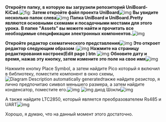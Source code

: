 **Откройте папку, в которую вы загрузили репозиторий UniBoard-KiCad.**![fig:](https://lh5.googleusercontent.com/qKizrkpPAVLpp5j8CxNsbqWuqBEfEgEwMP5Fk6LxAaDbY9T8Xc7JRC550utVJEEPQNaGFw2GIbwy_Kn3JPhMJQTojhdgjGZNCIF_l7xKnS_KFt6lwmvMz_vQgWO8t2ovLk1Y4Rc) **Затем откройте файл проекта UniBoard**![img](https://lh4.googleusercontent.com/yX5CGnSXxu6rEiyHARIdaSopjdEYFeDMVYdHm3-0HXkvcRfIAVo8zhmffvOb077ARK8J22fIwDxAd-v2soEQIRtQjR0do5OajUkB00-jHl7ngJz2lsgLPWDmdm6_TXGNR_NWt7s)
**Вы увидите несколько папок слева**![img](https://lh3.googleusercontent.com/p1si9mXAATiPk3ti0T1njXL42quecIB9KP__XbtWE65gaVZnb_5_HrDfPcmon0ZtZ3cNTMaHoAX-G75y2ryMG7pqB5Zen6G_VukEQuIVU9jDIpZjwbr9_lY2ljLtxPjqrBTDW28)
**Папка UniBoard и UniBoard.Pretty являются основными схемами и посадочными местами для этого урока.** 
**В папке "Assets" вы можете найти и прочитать все необходимые спецификации электронных компонентов.**![img](https://lh4.googleusercontent.com/ZHvm2SWMOaFSLoc_z47XCNpdxH8kX4yDAW0lmaE2xua-lUGt148WqEVKr4jJleVLmIFUhPIIetw1tQTEmkNsWVVEHg2bWIdoJsRZX0-Ns43-rwbLS1O5ZZ-Kd4-aS8BvH-PYOzA)

**Откройте редактор схематического представления**![img](https://lh6.googleusercontent.com/HQLrvTmFISH8cJEX9mOKrwzzxRt5HEm8doz-vJMyOo_i4Vm19-RKP-MeW9r5UxaPcXPKe75f1cLk8uce85-CevpG-LIGoSUKKRT9ELxF4LI-iPpz1FFw3MK-CUHcBldkE3aYP24)
**Это откроет редактор следующим образом :**![img](https://lh4.googleusercontent.com/mLRwXFWqpr4RrK5H9GAAD3oIOODSBqJsgoEfFJW18woYwpCUNkr3hrcYyE_OZThsBO0eCokUYICMVDDw1X5M8nkwoJnDsTGvYOj8vlL8dhUnWaOkZbQsLgidZ4CBQ6yD0EzCRJ4)
**Нажмите на страницу редактирования настроек(Edit page ) btn** ![img](https://lh4.googleusercontent.com/t50JsUPW16Ql_L9MGmeXfh0w49Q9_eKv1U8dCqu9wqd2SpC5XKNFMnwPJ-0IRhqAtnksioAdwPNLkEqJIFzMG6lPZvdfpeWIlGHFuOqpxv4ThPSsX71AI2aBb5PMDn25ctZPYdo)
**Обновите дату и время, нажав эту кнопку, затем измените это поле на свое имя**![img](https://lh3.googleusercontent.com/bcpEfNEeUbu-SPHnE9vyI_kfuEAGedA7JBt2mN7kllWtB9nbJGQob2bFK67_vEDIzzb53yKPi_5TBIQF26JniGS42xjFIjteRgImO6O-y4DEglngacHro8pDxeJ3WuJ7c38EYQM)

Нажмите кнопку Place Symbol, а затем найдите Pico который я включил в библиотеку, поместите компонент в окно схемы,
![Diagram  Description automatically generated](https://lh3.googleusercontent.com/2aISrbm-YMj-4Z5mmgetjxX2qn75tXnhp4qR4nEM4SQe5qHkm1QGO832IlsM4gS7ItKWxvIyVwmFvSQfUizNLf9qKrokkU0_6LowmCtflsjzUQ_TVURxDYAi1kgCM4OrCxWul3E)также найдите резистор, я лично предпочитаю символ меньшего размера, а затем найдите конденсатор, поместите его.![img](https://lh3.googleusercontent.com/fPkcBbBfL0U5MONPoeXMXxxq4Il04TwqEOW5HJtVjT2RqxvWNnbRia383G5i_ERzOk-HDXfswDc4AayOJ40JUB5ipqzJNW2zf7FYcZOHsj3z1pvOLfM2jftaPgbSHqiqedVffnA)
![img](https://lh5.googleusercontent.com/GwDabuihlXg2oCB2WeoRlTSPAN1-dSEZxaOGCMAlfDAvMRDLdHfto4bhE-J7jVQXvFLgZ8_KsMJ4o7xOEsoG3mroEp2aBR_EB4cIF0i9c69dLuwW4pVQKxVlna3d7osrA2GPzTU)
диод Шокли![img](https://lh5.googleusercontent.com/51ye2z4cnhDGbUcJ5NDIAmG3naM81TCcR6Oyz2DRNrbxaTpOIFFVkoVFHDUTY8xjlBGMJqZMbHvanp2xlNB0_wmVeeNb902m_2Ez1YlNHC2Uba8kYTCRTxiGylSkUE_pKEKkq7w)





А также найдите LTC2850, который является преобразователем Rs485 и UART![img](https://lh6.googleusercontent.com/88FLXYROXzCfe6MlrVBwwZwOpcb82QXIc1vBxt6Kp38E_cTtr48TJHakgC7m402NNzca4ywPdfxxB3U2EPyqctpDDFCT60V2gLbo6y7e6aBXKh9NSS4YsBQqRFE6k3vJvx0_VHM)



Хорошо, я думаю, что на данный момент этого достаточно.